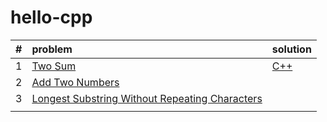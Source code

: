 # hello-cpp
|#| problem  | solution  |
|:---------------|:---------------|:---------------|
|1| [Two Sum](https://leetcode.com/problems/two-sum/description/)|[C++](hello-cpp/solutions/cpp/2sum/2sum.cpp)|
|2| [Add Two Numbers](https://leetcode.com/problems/add-two-numbers/description/)||
|3| [Longest Substring Without Repeating Characters](https://leetcode.com/problems/longest-substring-without-repeating-characters/description/)||
||||
